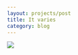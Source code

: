 ```yaml
---
layout: projects/post
title: It varies
category: blog
---
```


<img class="smallPic" src="../../img/myEmotions.gif">
